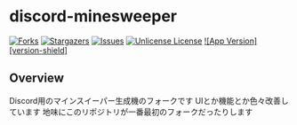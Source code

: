 # discord-minesweeper

<!-- Shield -->
[![Forks][forks-shield]][forks-url]
[![Stargazers][stars-shield]][stars-url]
[![Issues][issues-shield]][issues-url]
[![Unlicense License][license-shield]][license-url]
[![App Version][version-shield]][header-id]

## Overview
Discord用のマインスイーパー生成機のフォークです
UIとか機能とか色々改善しています
地味にこのリポジトリが一番最初のフォークだったりします

<!-- MARKDOWN LINKS & IMAGES -->
<!-- https://www.markdownguide.org/basic-syntax/#reference-style-links -->
[forks-shield]: https://img.shields.io/github/forks/shotadft/discord-minesweeper.svg?style=flat-square
[forks-url]: https://github.com/shotadft/discord-minesweeper/network/members
[stars-shield]: https://img.shields.io/github/stars/shotadft/discord-minesweeper.svg?style=flat-square
[stars-url]: https://github.com/shotadft/discord-minesweeper/stargazers
[issues-shield]: https://img.shields.io/github/issues/shotadft/discord-minesweeper.svg?style=flat-square
[issues-url]: https://github.com/shotadft/discord-minesweeper/issues
[license-shield]: https://img.shields.io/github/license/shotadft/discord-minesweeper.svg?style=flat-square
[license-url]: https://github.com/shotadft/discord-minesweeper/blob/master/LICENSE.md
[header-id]: #top